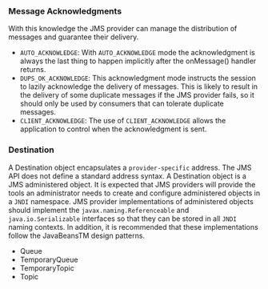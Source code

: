 ### Message Acknowledgments 
With this knowledge the JMS provider can manage the distribution of messages and guarantee their delivery.
- `AUTO_ACKNOWLEDGE`: With `AUTO_ACKNOWLEDGE` mode the acknowledgment is always the last thing to happen implicitly after the onMessage() handler returns.
- `DUPS_OK_ACKNOWLEDGE`: This acknowledgment mode instructs the session to lazily acknowledge the delivery of messages. This is likely to result in the delivery of some duplicate messages if the JMS provider fails, so it should only be used by consumers that can tolerate duplicate messages.
- `CLIENT_ACKNOWLEDGE`: The use of `CLIENT_ACKNOWLEDGE` allows the application to control when the acknowledgment is sent.

### Destination
A Destination object encapsulates a `provider-specific` address. The JMS API does not define a standard address syntax.
A Destination object is a JMS administered object.
It is expected that JMS providers will provide the tools an administrator needs to create and configure administered objects in a `JNDI` namespace. JMS provider implementations of administered objects should implement the `javax.naming.Referenceable` and `java.io.Serializable` interfaces so that they can be stored in all `JNDI` naming contexts. In addition, it is recommended that these implementations follow the JavaBeansTM design patterns.
- Queue
- TemporaryQueue
- TemporaryTopic
- Topic
